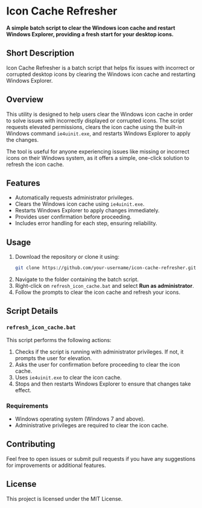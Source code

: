 # Icon Cache Refresher

**A simple batch script to clear the Windows icon cache and restart Windows Explorer, providing a fresh start for your desktop icons.**

## Short Description
Icon Cache Refresher is a batch script that helps fix issues with incorrect or corrupted desktop icons by clearing the Windows icon cache and restarting Windows Explorer.

## Overview
This utility is designed to help users clear the Windows icon cache in order to solve issues with incorrectly displayed or corrupted icons. The script requests elevated permissions, clears the icon cache using the built-in Windows command `ie4uinit.exe`, and restarts Windows Explorer to apply the changes.

The tool is useful for anyone experiencing issues like missing or incorrect icons on their Windows system, as it offers a simple, one-click solution to refresh the icon cache.

## Features
- Automatically requests administrator privileges.
- Clears the Windows icon cache using `ie4uinit.exe`.
- Restarts Windows Explorer to apply changes immediately.
- Provides user confirmation before proceeding.
- Includes error handling for each step, ensuring reliability.

## Usage
1. Download the repository or clone it using:
   ```sh
   git clone https://github.com/your-username/icon-cache-refresher.git
   ```
2. Navigate to the folder containing the batch script.
3. Right-click on `refresh_icon_cache.bat` and select **Run as administrator**.
4. Follow the prompts to clear the icon cache and refresh your icons.

## Script Details
### `refresh_icon_cache.bat`
This script performs the following actions:
1. Checks if the script is running with administrator privileges. If not, it prompts the user for elevation.
2. Asks the user for confirmation before proceeding to clear the icon cache.
3. Uses `ie4uinit.exe` to clear the icon cache.
4. Stops and then restarts Windows Explorer to ensure that changes take effect.

### Requirements
- Windows operating system (Windows 7 and above).
- Administrative privileges are required to clear the icon cache.

## Contributing
Feel free to open issues or submit pull requests if you have any suggestions for improvements or additional features.

## License
This project is licensed under the MIT License.
